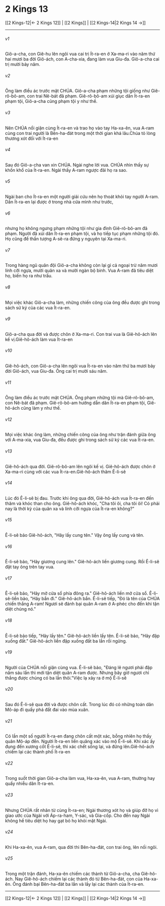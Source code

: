 # 2 Kings 13

[[2 Kings-12|← 2 Kings 12]] | [[2 Kings]] | [[2 Kings-14|2 Kings 14 →]]
***



###### v1 
Giô-a-cha, con Giê-hu lên ngôi vua cai trị Ít-ra-en ở Xa-ma-ri vào năm thứ hai mươi ba đời Giô-ách, con A-cha-xia, đang làm vua Giu-đa. Giô-a-cha cai trị mười bảy năm. 

###### v2 
Ông làm điều ác trước mặt CHÚA. Giô-a-cha phạm những tội giống như Giê-rô-bô-am, con trai Nê-bát đã phạm. Giê-rô-bô-am xúi giục dân Ít-ra-en phạm tội, Giô-a-cha cũng phạm tội y như thế. 

###### v3 
Nên CHÚA nổi giận cùng Ít-ra-en và trao họ vào tay Ha-xa-ên, vua A-ram cùng con trai người là Bên-ha-đát trong một thời gian khá lâu.Chúa tỏ lòng thương xót đối với Ít-ra-en 

###### v4 
Sau đó Giô-a-cha van xin CHÚA. Ngài nghe lời vua. CHÚA nhìn thấy sự khốn khổ của Ít-ra-en. Ngài thấy A-ram ngược đãi họ ra sao. 

###### v5 
Ngài ban cho Ít-ra-en một người giải cứu nên họ thoát khỏi tay người A-ram. Dân Ít-ra-en lại được ở trong nhà cửa mình như trước, 

###### v6 
nhưng họ không ngưng phạm những tội như gia đình Giê-rô-bô-am đã phạm. Người đã xúi dân Ít-ra-en phạm tội, và họ tiếp tục phạm những tội đó. Họ cũng để thần tượng A-sê-ra đứng y nguyên tại Xa-ma-ri. 

###### v7 
Trong hàng ngũ quân đội Giô-a-cha không còn lại gì cả ngoại trừ năm mươi lính cỡi ngựa, mười quân xa và mười ngàn bộ binh. Vua A-ram đã tiêu diệt họ, biến họ ra như trấu. 

###### v8 
Mọi việc khác Giô-a-cha làm, những chiến công của ông đều được ghi trong sách sử ký của các vua Ít-ra-en. 

###### v9 
Giô-a-cha qua đời và được chôn ở Xa-ma-ri. Con trai vua là Giê-hô-ách lên kế vị.Giê-hô-ách làm vua Ít-ra-en 

###### v10 
Giê-hô-ách, con Giô-a-cha lên ngôi vua Ít-ra-en vào năm thứ ba mươi bảy đời Giô-ách, vua Giu-đa. Ông cai trị mười sáu năm. 

###### v11 
Ông làm điều ác trước mặt CHÚA. Ông phạm những tội mà Giê-rô-bô-am, con Nê-bát đã phạm. Giê-rô-bô-am hướng dẫn dân Ít-ra-en phạm tội, Giê-hô-ách cũng làm y như thế. 

###### v12 
Mọi việc khác ông làm, những chiến công của ông như trận đánh giữa ông với A-ma-xia, vua Giu-đa, đều được ghi trong sách sử ký các vua Ít-ra-en. 

###### v13 
Giê-hô-ách qua đời. Giê-rô-bô-am lên ngôi kế vị. Giê-hô-ách được chôn ở Xa-ma-ri cùng với các vua Ít-ra-en.Giê-hô-ách thăm Ê-li-sê 

###### v14 
Lúc đó Ê-li-sê bị đau. Trước khi ông qua đời, Giê-hô-ách vua Ít-ra-en đến thăm và khóc than cho ông. Giê-hô-ách khóc, "Cha tôi ôi, cha tôi ôi! Có phải nay là thời kỳ của quân xa và lính cỡi ngựa của Ít-ra-en không?" 

###### v15 
Ê-li-sê bảo Giê-hô-ách, "Hãy lấy cung tên." Vậy ông lấy cung và tên. 

###### v16 
Ê-li-sê bảo, "Hãy giương cung lên." Giê-hô-ách liền giương cung. Rồi Ê-li-sê đặt tay ông trên tay vua. 

###### v17 
Ê-li-sê bảo, "Hãy mở cửa sổ phía đông ra." Giê-hô-ách liền mở cửa sổ. Ê-li-sê-liền bảo, "Hãy bắn đi." Giê-hô-ách bắn. Ê-li-sê tiếp, "Đó là tên của CHÚA chiến thắng A-ram! Ngươi sẽ đánh bại quân A-ram ở A-phéc cho đến khi tận diệt chúng nó." 

###### v18 
Ê-li-sê bảo tiếp, "Hãy lấy tên." Giê-hô-ách liền lấy tên. Ê-li-sê bảo, "Hãy đập xuống đất." Giê-hô-ách liền đập xuống đất ba lần rồi ngừng. 

###### v19 
Người của CHÚA nổi giận cùng vua. Ê-li-sê bảo, "Đáng lẽ ngươi phải đập năm sáu lần thì mới tận diệt quân A-ram được. Nhưng bây giờ ngươi chỉ thắng được chúng có ba lần thôi."Việc lạ xảy ra ở mộ Ê-li-sê 

###### v20 
Sau đó Ê-li-sê qua đời và được chôn cất. Trong lúc đó có những toán dân Mô-áp đi quấy phá đất đai vào mùa xuân. 

###### v21 
Có lần một số người Ít-ra-en đang chôn cất một xác, bỗng nhiên họ thấy quân Mô-áp đến. Người Ít-ra-en liền quăng xác vào mộ Ê-li-sê. Khi xác ấy đụng đến xương cốt Ê-li-sê, thì xác chết sống lại, và đứng lên.Giê-hô-ách chiếm lại các thành phố Ít-ra-en 

###### v22 
Trong suốt thời gian Giô-a-cha làm vua, Ha-xa-ên, vua A-ram, thường hay quấy nhiễu dân Ít-ra-en. 

###### v23 
Nhưng CHÚA rất nhân từ cùng Ít-ra-en; Ngài thương xót họ và giúp đỡ họ vì giao ước của Ngài với Áp-ra-ham, Y-sác, và Gia-cốp. Cho đến nay Ngài không hề tiêu diệt họ hay gạt bỏ họ khỏi mặt Ngài. 

###### v24 
Khi Ha-xa-ên, vua A-ram, qua đời thì Bên-ha-đát, con trai ông, lên nối ngôi. 

###### v25 
Trong một trận đánh, Ha-xa-ên chiếm các thành từ Giô-a-cha, cha Giê-hô-ách. Nay Giê-hô-ách chiếm lại các thành đó từ Bên-ha-đát, con của Ha-xa-ên. Ông đánh bại Bên-ha-đát ba lần và lấy lại các thành của Ít-ra-en.

***
[[2 Kings-12|← 2 Kings 12]] | [[2 Kings]] | [[2 Kings-14|2 Kings 14 →]]
